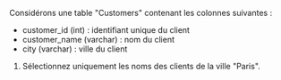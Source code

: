 Considérons une table "Customers" contenant les colonnes suivantes :

- customer_id (int) : identifiant unique du client
- customer_name (varchar) : nom du client
- city (varchar) : ville du client

1. Sélectionnez uniquement les noms des clients de la ville "Paris".
